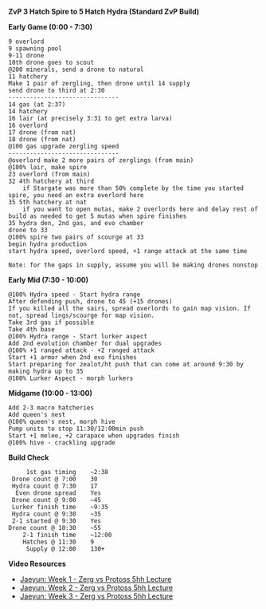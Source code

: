 **__ZvP 3 Hatch Spire to 5 Hatch Hydra (Standard ZvP Build)__**

__Early Game (0:00 - 7:30)__
```
9 overlord
9 spawning pool
9-11 drone
10th drone goes to scout
@200 minerals, send a drone to natural
11 hatchery
Make 1 pair of zergling, then drone until 14 supply
send drone to third at 2:30
-------------------------------
14 gas (at 2:37)
14 hatchery
16 lair (at precisely 3:31 to get extra larva)
16 overlord
17 drone (from nat)
18 drone (from nat)
@100 gas upgrade zergling speed
-------------------------------
@overlord make 2 more pairs of zerglings (from main)
@100% lair, make spire
23 overlord (from main)
32 4th hatchery at third
    if Stargate was more than 50% complete by the time you started spire, you need an extra overlord here
35 5th hatchery at nat
    if you want to open mutas, make 2 overlords here and delay rest of build as needed to get 5 mutas when spire finishes
35 hydra den, 2nd gas, and evo chamber
drone to 33
@100% spire two pairs of scourge at 33
begin hydra production
start hydra speed, overlord speed, +1 range attack at the same time

Note: for the gaps in supply, assume you will be making drones nonstop
```

__Early Mid (7:30 - 10:00)__
```
@100% Hydra speed - Start hydra range 
After defending push, drone to 45 (+15 drones)
If you killed all the sairs, spread overlords to gain map vision. If not, spread lings/scourge for map vision.
Take 3rd gas if possible
Take 4th base
@100% Hydra range - Start lurker aspect
Add 2nd evolution chamber for dual upgrades
@100% +1 ranged attack - +2 ranged attack
Start +1 armor when 2nd evo finishes
Start preparing for zealot/ht push that can come at around 9:30 by making hydra up to 35
@100% Lurker Aspect - morph lurkers
```

__Midgame (10:00 - 13:00)__
```After first lurkers, drone to 55 (+10 drones) to saturate 4th
Add 2-3 macro hatcheries
Add queen's nest
@100% queen's nest, morph hive
Pump units to stop 11:30/12:00min push
Start +1 melee, +2 carapace when upgrades finish
@100% hive - crackling upgrade
```

**__Build Check__**
```
     1st gas timing    ~2:38
 Drone count @ 7:00    30
 Hydra count @ 7:30    17
  Even drone spread    Yes
 Drone count @ 9:00    ~45
 Lurker finish time    ~9:35
 Hydra count @ 9:30    ~35
 2-1 started @ 9:30    Yes
Drone count @ 10:30    ~55
    2-1 finish time    ~12:00
    Hatches @ 11:30    9
     Supply @ 12:00    130+
```

**__Video Resources__**
- [Jaeyun: Week 1 - Zerg vs Protoss 5hh Lecture](https://www.youtube.com/watch?v=nu6u5wYqesw)
- [Jaeyun: Week 2 - Zerg vs Protoss 5hh Lecture](https://www.youtube.com/watch?v=9_DyJjPef2s)
- [Jaeyun: Week 3 - Zerg vs Protoss 5hh Lecture](https://www.youtube.com/watch?v=QmApgqP1SOE)
